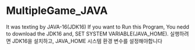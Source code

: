 # MultipleGame_JAVA
It was texting by JAVA-16(JDK16)
If you want to Run this Program, You nedd to download the JDK16 and, SET SYSTEM VARIABLE(JAVA_HOME).
실행하려면 JDK16을 설치하고, JAVA_HOME 시스템 환경 변수를 설정해야합니다
